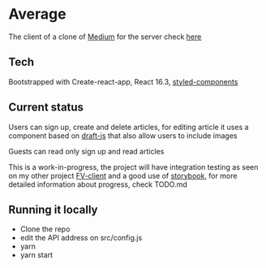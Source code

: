 # Average

The client of a clone of [Medium](http://www.medium.com)
for the server check [here](https://github.com/rxrossi/average-server)

## Tech

Bootstrapped with Create-react-app, React 16.3, [styled-components](https://github.com/styled-components)

## Current status

Users can sign up, create and delete articles, for editing article it uses a component based on [draft-js](https://draftjs.org/) that also allow users to include images

Guests can read only sign up and read articles

This is a work-in-progress, the project will have integration testing as seen on my other project [FV-client](https://github.com/rxrossi/fv-client) and a good use of [storybook](https://github.com/storybooks/storybook), for more detailed information about progress, check TODO.md

## Running it locally

* Clone the repo
* edit the API address on src/config.js
* yarn
* yarn start
